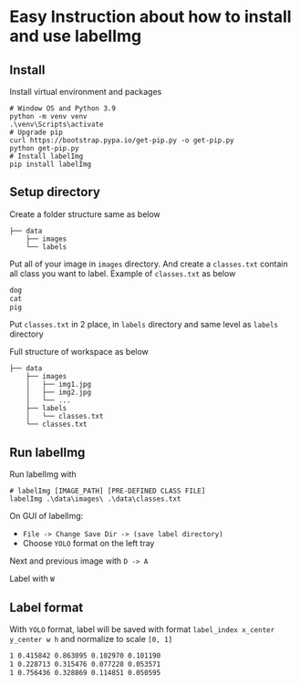 # Easy Instruction about how to install and use labelImg

## Install 

Install virtual environment and packages

``` shell
# Window OS and Python 3.9
python -m venv venv
.\venv\Scripts\activate
# Upgrade pip
curl https://bootstrap.pypa.io/get-pip.py -o get-pip.py
python get-pip.py
# Install labelImg
pip install labelImg
```

## Setup directory

Create a folder structure same as below

```
├── data
    ├── images
    └── labels
```

Put all of your image in `images` directory. And create a `classes.txt` contain all class you want to label. Example of `classes.txt` as below

``` txt
dog
cat
pig
```

Put `classes.txt` in 2 place, in `labels` directory and same level as `labels` directory

Full structure of workspace as below

```
├── data
    ├── images
    │   ├── img1.jpg
    │   ├── img2.jpg
    │   └── ...
    ├── labels
    │   └── classes.txt
    └── classes.txt
```

## Run labelImg

Run labelImg with

``` shell
# labelImg [IMAGE_PATH] [PRE-DEFINED CLASS FILE]
labelImg .\data\images\ .\data\classes.txt
```

On GUI of labelImg: 

- `File -> Change Save Dir -> (save label directory)`
- Choose `YOLO` format on the left tray

Next and previous image with `D -> A`

Label with `W`

## Label format

With `YOLO` format, label will be saved with format `label_index x_center y_center w h` and normalize to scale `[0, 1]`

``` txt
1 0.415842 0.863095 0.102970 0.101190
1 0.228713 0.315476 0.077228 0.053571
1 0.756436 0.328869 0.114851 0.050595
```
